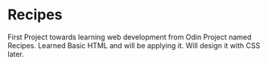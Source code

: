 # Recipes
First Project towards learning web development from Odin Project named Recipes.
Learned Basic HTML and will be applying it. Will design it with CSS later.